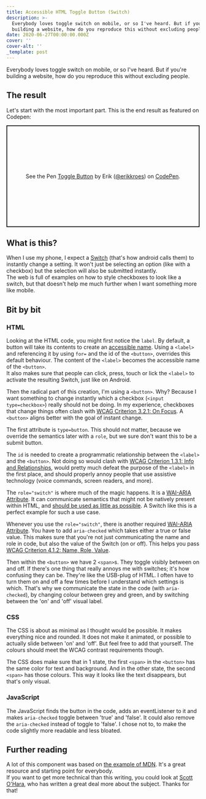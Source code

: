 ```yaml
---
title: Accessible HTML Toggle Button (Switch)
description: >-
  Everybody loves toggle switch on mobile, or so I've heard. But if you're
  building a website, how do you reproduce this without excluding people.
date: 2020-06-27T00:00:00.000Z
cover: ''
cover-alt: ''
_template: post
---
```



Everybody loves toggle switch on mobile, or so I've heard. But if you're building a website, how do you reproduce this without excluding people.

## The result

Let's start with the most important part. This is the end result as featured on Codepen:

<p class="codepen" data-height="265" data-theme-id="light" data-default-tab="css,result" data-user="erikkroes" data-slug-hash="WNrOdWp" data-preview="true" style="height: 265px; box-sizing: border-box; display: flex; align-items: center; justify-content: center; border: 2px solid; margin: 1em 0; padding: 1em;" data-pen-title="Toggle Button">
  <span>See the Pen <a href="https://codepen.io/erikkroes/pen/WNrOdWp">
  Toggle Button</a> by Erik (<a href="https://codepen.io/erikkroes">@erikkroes</a>)
  on <a href="https://codepen.io">CodePen</a>.</span>
</p>
<script async src="https://cpwebassets.codepen.io/assets/embed/ei.js"></script>

## What is this?

When I use my phone, I expect a [Switch](https://developer.android.com/reference/android/widget/Switch) (that's how android calls them) to instantly change a setting. It won't just be selecting an option (like with a checkbox) but the selection will also be submitted instantly.  
The web is full of examples on how to style checkboxes to look like a switch, but that doesn't help me much further when I want something more like mobile.

## Bit by bit

### HTML

Looking at the HTML code, you might first notice the `label`. By default, a button will take its contents to create an [accessible name](https://developer.paciellogroup.com/blog/2017/04/what-is-an-accessible-name/). Using a `<label>` and referencing it by using `for=` and the id of the `<button>`, overrides this default behaviour. The content of the `<label>` becomes the accessible name of the `<button>`.  
It also makes sure that people can click, press, touch or lick the `<label>` to activate the resulting Switch, just like on Android.

Then the radical part of this creation, I'm using a `<button>`. Why? Because I want something to change instantly which a checkbox (`<input type=checkbox>`) really should not be doing. In my experience, checkboxes that change things often clash with [WCAG Criterion 3.2.1: On Focus](https://www.w3.org/WAI/WCAG21/Understanding/on-focus.html). A `<button>` aligns better with the goal of instant change.

The first attribute is `type=button`. This should not matter, because we override the semantics later with a `role`, but we sure don't want this to be a submit button.

The `id` is needed to create a programmatic relationship between the `<label>` and the `<button>`. Not doing so would clash with [WCAG Criterion 1.3.1: Info and Relationships](https://www.w3.org/WAI/WCAG21/Understanding/info-and-relationships.html), would pretty much defeat the purpose of the `<label>` in the first place, and should properly annoy people that use assistive technology (voice commands, screen readers, and more).

The `role="switch"` is where much of the magic happens. It is a [WAI-ARIA Attribute](https://www.w3.org/TR/wai-aria-1.1/#switch). It can communicate semantics that might not be natively present within HTML, and [should be used as little as possible](https://www.w3.org/TR/using-aria/#rule1). A Switch like this is a perfect example for such a use case.

Whenever you use the `role="switch"`, there is another required [WAI-ARIA Attribute](https://www.w3.org/TR/wai-aria-1.1/#switch). You have to add `aria-checked` which takes either a true or false value. This makes sure that you're not just communicating the name and role in code, but also the value of the Switch (on or off). This helps you pass [WCAG Criterion 4.1.2: Name, Role, Value](https://www.w3.org/WAI/WCAG21/Understanding/name-role-value.html).

Then within the `<button>` we have 2 `<span>`s. They toggle visibly between on and off. If there's one thing that really annoys me with switches; it's how confusing they can be. They're like the USB-plug of HTML. I often have to turn them on and off a few times before I understand which settings is which. That's why we communicate the state in the code (with `aria-checked`), by changing colour between grey and green, and by switching between the 'on' and 'off' visual label.

### CSS

The CSS is about as minimal as I thought would be possible. It makes everything nice and rounded. It does not make it animated, or possible to actually slide between 'on' and 'off'. But feel free to add that yourself. The colours should meet the WCAG contrast requirements though.

The CSS does make sure that in 1 state, the first `<span>` in the `<button>` has the same color for text and background. And in the other state, the second `<span>` has those colours. This way it looks like the text disappears, but that's only visual.

### JavaScript

The JavaScript finds the button in the code, adds an eventListener to it and makes `aria-checked` toggle between 'true' and 'false'. It could also remove the `aria-checked` instead of toggle to 'false'. I chose not to, to make the code slightly more readable and less bloated.

## Further reading

A lot of this component was based on [the example of MDN](https://developer.mozilla.org/en-US/docs/Web/Accessibility/ARIA/Roles/Switch_role). It's a great resource and starting point for everybody.  
If you want to get more technical than this writing, you could look at [Scott O'Hara](https://scottaohara.github.io/a11y_styled_form_controls/), who has written a great deal more about the subject. Thanks for that!

